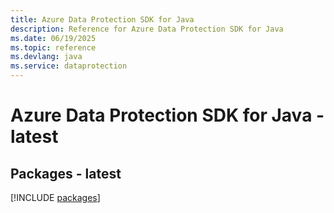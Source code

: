 ```yaml
---
title: Azure Data Protection SDK for Java
description: Reference for Azure Data Protection SDK for Java
ms.date: 06/19/2025
ms.topic: reference
ms.devlang: java
ms.service: dataprotection
---
```

# Azure Data Protection SDK for Java - latest
## Packages - latest
[!INCLUDE [packages](data-protection-index.md)]